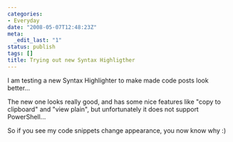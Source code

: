 ```yaml
---
categories:
- Everyday
date: "2008-05-07T12:48:23Z"
meta:
  _edit_last: "1"
status: publish
tags: []
title: Trying out new Syntax Highligther
---
```

I am testing a new Syntax Highlighter to make made code posts look better...

The new one looks really good, and has some nice features like "copy to clipboard" and "view plain", but unfortunately it does not support PowerShell...

So if you see my code snippets change appearance, you now know why :)

